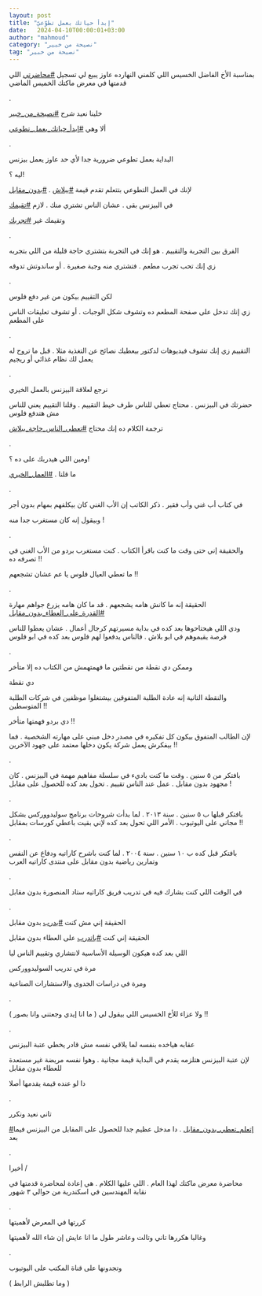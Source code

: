 ```yaml
---
layout: post
title: "إبدأ حياتك بعمل تطوّعيّ"
date:   2024-04-10T00:00:01+03:00
author: "mahmoud"
category: "نصيحة من خبير"
tag: "نصيحة من خبير"
---
```



بمناسبة الأخ الفاضل الخسيس اللي كلمني النهارده عاوز يبيع
لي تسجيل
[<u>\#محاضرتي</u>](https://www.facebook.com/hashtag/%D9%85%D8%AD%D8%A7%D8%B6%D8%B1%D8%AA%D9%8A?__eep__=6&__cft__%5b0%5d=AZUKk7gbkiC1QyeO9SMEidGov6kZWuG9UsWxOnBA82qlKBCqB8isSZE8oAplJ5XQ-Uwc-IHJ2ppUfaYucukpf-LtVliJ_rTWp51tvfqwIK3tYWFaIEXgNCK_bMn524ctauxtSzbNbAU7oTYcVaWstkEQMEq_Qy5WbK_UeF00bN71Pg&__tn__=*NK-R)
اللي قدمتها في معرض ماكتك الخميس الماضي

.

خلينا نعيد شرح
[<u>\#نصيحة\_من\_خبير</u>](https://www.facebook.com/hashtag/%D9%86%D8%B5%D9%8A%D8%AD%D8%A9_%D9%85%D9%86_%D8%AE%D8%A8%D9%8A%D8%B1?__eep__=6&__cft__%5b0%5d=AZUKk7gbkiC1QyeO9SMEidGov6kZWuG9UsWxOnBA82qlKBCqB8isSZE8oAplJ5XQ-Uwc-IHJ2ppUfaYucukpf-LtVliJ_rTWp51tvfqwIK3tYWFaIEXgNCK_bMn524ctauxtSzbNbAU7oTYcVaWstkEQMEq_Qy5WbK_UeF00bN71Pg&__tn__=*NK-R)

ألا وهي
[<u>\#إبدأ\_حياتك\_بعمل\_تطوعي</u>](https://www.facebook.com/hashtag/%D8%A5%D8%A8%D8%AF%D8%A3_%D8%AD%D9%8A%D8%A7%D8%AA%D9%83_%D8%A8%D8%B9%D9%85%D9%84_%D8%AA%D8%B7%D9%88%D8%B9%D9%8A?__eep__=6&__cft__%5b0%5d=AZUKk7gbkiC1QyeO9SMEidGov6kZWuG9UsWxOnBA82qlKBCqB8isSZE8oAplJ5XQ-Uwc-IHJ2ppUfaYucukpf-LtVliJ_rTWp51tvfqwIK3tYWFaIEXgNCK_bMn524ctauxtSzbNbAU7oTYcVaWstkEQMEq_Qy5WbK_UeF00bN71Pg&__tn__=*NK-R)

.

البداية بعمل تطوعي ضرورية جدا لأي حد عاوز يعمل
بيزنس

ليه ؟!

لإنك في العمل التطوعي بتتعلم تقدم قيمة
[<u>\#ببلاش</u>](https://www.facebook.com/hashtag/%D8%A8%D8%A8%D9%84%D8%A7%D8%B4?__eep__=6&__cft__%5b0%5d=AZUKk7gbkiC1QyeO9SMEidGov6kZWuG9UsWxOnBA82qlKBCqB8isSZE8oAplJ5XQ-Uwc-IHJ2ppUfaYucukpf-LtVliJ_rTWp51tvfqwIK3tYWFaIEXgNCK_bMn524ctauxtSzbNbAU7oTYcVaWstkEQMEq_Qy5WbK_UeF00bN71Pg&__tn__=*NK-R)
.
[<u>\#بدون\_مقابل</u>](https://www.facebook.com/hashtag/%D8%A8%D8%AF%D9%88%D9%86_%D9%85%D9%82%D8%A7%D8%A8%D9%84?__eep__=6&__cft__%5b0%5d=AZUKk7gbkiC1QyeO9SMEidGov6kZWuG9UsWxOnBA82qlKBCqB8isSZE8oAplJ5XQ-Uwc-IHJ2ppUfaYucukpf-LtVliJ_rTWp51tvfqwIK3tYWFaIEXgNCK_bMn524ctauxtSzbNbAU7oTYcVaWstkEQMEq_Qy5WbK_UeF00bN71Pg&__tn__=*NK-R)

في البيزنس بقى . عشان الناس تشتري منك . لازم
[<u>\#تقيمك</u>](https://www.facebook.com/hashtag/%D8%AA%D9%82%D9%8A%D9%85%D9%83?__eep__=6&__cft__%5b0%5d=AZUKk7gbkiC1QyeO9SMEidGov6kZWuG9UsWxOnBA82qlKBCqB8isSZE8oAplJ5XQ-Uwc-IHJ2ppUfaYucukpf-LtVliJ_rTWp51tvfqwIK3tYWFaIEXgNCK_bMn524ctauxtSzbNbAU7oTYcVaWstkEQMEq_Qy5WbK_UeF00bN71Pg&__tn__=*NK-R)

وتقيمك غير
[<u>\#تجربك</u>](https://www.facebook.com/hashtag/%D8%AA%D8%AC%D8%B1%D8%A8%D9%83?__eep__=6&__cft__%5b0%5d=AZUKk7gbkiC1QyeO9SMEidGov6kZWuG9UsWxOnBA82qlKBCqB8isSZE8oAplJ5XQ-Uwc-IHJ2ppUfaYucukpf-LtVliJ_rTWp51tvfqwIK3tYWFaIEXgNCK_bMn524ctauxtSzbNbAU7oTYcVaWstkEQMEq_Qy5WbK_UeF00bN71Pg&__tn__=*NK-R)

.

الفرق بين التجربة والتقييم . هو إنك في التجربة بتشتري
حاجة قليلة من اللي بتجربه

زي إنك تحب تجرب مطعم . فتشتري منه وجبة صغيرة . أو
ساندوتش تدوقه

.

لكن التقييم بيكون من غير دفع فلوس

زي إنك تدخل على صفحة المطعم ده وتشوف شكل الوجبات . أو
تشوف تعليقات الناس على المطعم

.

التقييم زي إنك تشوف فيديوهات لدكتور بيعطيك نصائح عن
التغذية مثلا . قبل ما تروح له يعمل لك نظام غذائي أو ريجيم

.

نرجع لعلاقة البيزنس بالعمل الخيري

حضرتك في البيزنس . محتاج تعطي للناس طرف خيط التقييم .
وقلنا التقييم يعني للناس مش هتدفع فلوس

ترجمة الكلام ده إنك محتاج
[<u>\#تعطي\_الناس\_حاجة\_ببلاش</u>](https://www.facebook.com/hashtag/%D8%AA%D8%B9%D8%B7%D9%8A_%D8%A7%D9%84%D9%86%D8%A7%D8%B3_%D8%AD%D8%A7%D8%AC%D8%A9_%D8%A8%D8%A8%D9%84%D8%A7%D8%B4?__eep__=6&__cft__%5b0%5d=AZUKk7gbkiC1QyeO9SMEidGov6kZWuG9UsWxOnBA82qlKBCqB8isSZE8oAplJ5XQ-Uwc-IHJ2ppUfaYucukpf-LtVliJ_rTWp51tvfqwIK3tYWFaIEXgNCK_bMn524ctauxtSzbNbAU7oTYcVaWstkEQMEq_Qy5WbK_UeF00bN71Pg&__tn__=*NK-R)

.

ومين اللي هيدربك على ده ؟!

ما قلنا .
[<u>\#العمل\_الخيري</u>](https://www.facebook.com/hashtag/%D8%A7%D9%84%D8%B9%D9%85%D9%84_%D8%A7%D9%84%D8%AE%D9%8A%D8%B1%D9%8A?__eep__=6&__cft__%5b0%5d=AZUKk7gbkiC1QyeO9SMEidGov6kZWuG9UsWxOnBA82qlKBCqB8isSZE8oAplJ5XQ-Uwc-IHJ2ppUfaYucukpf-LtVliJ_rTWp51tvfqwIK3tYWFaIEXgNCK_bMn524ctauxtSzbNbAU7oTYcVaWstkEQMEq_Qy5WbK_UeF00bN71Pg&__tn__=*NK-R)

.

في كتاب أب غني وأب فقير . ذكر الكاتب إن الأب الغني كان
بيكلفهم بمهام بدون أجر

وبيقول إنه كان مستغرب جدا منه !

.

والحقيقة إني حتى وقت ما كنت باقرأ الكتاب . كنت مستغرب
بردو من الأب الغني في تصرفه ده !!

ما تعطي العيال فلوس يا عم عشان تشجعهم !!

.

الحقيقة إنه ما كانش هامه يشجعهم . قد ما كان هامه يزرع
جواهم مهارة
[<u>\#القدرة\_على\_العطاء\_بدون\_مقابل</u>](https://www.facebook.com/hashtag/%D8%A7%D9%84%D9%82%D8%AF%D8%B1%D8%A9_%D8%B9%D9%84%D9%89_%D8%A7%D9%84%D8%B9%D8%B7%D8%A7%D8%A1_%D8%A8%D8%AF%D9%88%D9%86_%D9%85%D9%82%D8%A7%D8%A8%D9%84?__eep__=6&__cft__%5b0%5d=AZUKk7gbkiC1QyeO9SMEidGov6kZWuG9UsWxOnBA82qlKBCqB8isSZE8oAplJ5XQ-Uwc-IHJ2ppUfaYucukpf-LtVliJ_rTWp51tvfqwIK3tYWFaIEXgNCK_bMn524ctauxtSzbNbAU7oTYcVaWstkEQMEq_Qy5WbK_UeF00bN71Pg&__tn__=*NK-R)

ودي اللي هيحتاحوها بعد كده في بداية مسيرتهم كرجال أعمال
. عشان يعطوا للناس فرصة يقيموهم في ابو بلاش . فالناس يدفعوا لهم فلوس بعد
كده في ابو فلوس

.

وممكن دي نقطة من نقطتين ما فهمتهمش من الكتاب ده إلا
متأخر

دي نقطة

والنقطة التانية إنه عادة الطلبة المتفوقين بيشتغلوا
موظفين في شركات الطلبة المتوسطين !!

دي بردو فهمتها متأخر !!

لإن الطالب المتفوق بيكون كل تفكيره في مصدر دخل مبني على
مهارته الشخصية . فما بيفكرش يعمل شركة يكون دخلها معتمد على جهود
الآخرين !!

.

بافتكر من ٥ سنين . وقت ما كنت باديء في سلسلة مفاهيم مهمة
في البيزنس . كان مجهود بدون مقابل . عمل عند الناس تقييم . تحول بعد كده
للحصول على مقابل !

.

بافتكر قبلها ب ٥ سنين . سنة ٢٠١٣ . لما بدأت شروحات
برنامج سوليدووركس بشكل مجاني على اليوتيوب . الأمر اللي تحول بعد كده لإني
بقيت باعطي كورسات بمقابل !!

.

بافتكر قبل كده ب ١٠ سنين . سنة ٢٠٠٤ . لما كنت باشرح
كاراتيه ودفاع عن النفس وتمارين رياضية بدون مقابل على منتدى كاراتيه
العرب

.

في الوقت اللي كنت بشارك فيه في تدريب فريق كاراتيه ستاد
المنصورة بدون مقابل

.

الحقيقة إني مش كنت
[<u>\#بدرب</u>](https://www.facebook.com/hashtag/%D8%A8%D8%AF%D8%B1%D8%A8?__eep__=6&__cft__%5b0%5d=AZUKk7gbkiC1QyeO9SMEidGov6kZWuG9UsWxOnBA82qlKBCqB8isSZE8oAplJ5XQ-Uwc-IHJ2ppUfaYucukpf-LtVliJ_rTWp51tvfqwIK3tYWFaIEXgNCK_bMn524ctauxtSzbNbAU7oTYcVaWstkEQMEq_Qy5WbK_UeF00bN71Pg&__tn__=*NK-R)
بدون مقابل

الحقيقة إني كنت
[<u>\#باتدرب</u>](https://www.facebook.com/hashtag/%D8%A8%D8%A7%D8%AA%D8%AF%D8%B1%D8%A8?__eep__=6&__cft__%5b0%5d=AZUKk7gbkiC1QyeO9SMEidGov6kZWuG9UsWxOnBA82qlKBCqB8isSZE8oAplJ5XQ-Uwc-IHJ2ppUfaYucukpf-LtVliJ_rTWp51tvfqwIK3tYWFaIEXgNCK_bMn524ctauxtSzbNbAU7oTYcVaWstkEQMEq_Qy5WbK_UeF00bN71Pg&__tn__=*NK-R)
على العطاء بدون مقابل

اللي بعد كده هيكون الوسيلة الأساسية لانتشاري وتقييم
الناس ليا

مرة في تدريب السوليدووركس

ومرة في دراسات الجدوى والاستشارات الصناعية

.

ولا عزاء للأخ الخسيس اللي بيقول لي ( ما انا إيدي وجعتني
وانا بصور ) !!

.

عقابه هياخده بنفسه لما يلاقي نفسه مش قادر يخطي عتبة
البيزنس

لإن عتبة البيزنس هتلزمه يقدم في البداية قيمة مجانية .
وهوا نفسه مريضة غير مستعدة للعطاء بدون مقابل

دا لو عنده قيمة يقدمها أصلا

.

تاني نعيد ونكرر

[<u>\#إتعلم\_تعطي\_بدون\_مقابل</u>](https://www.facebook.com/hashtag/%D8%A5%D8%AA%D8%B9%D9%84%D9%85_%D8%AA%D8%B9%D8%B7%D9%8A_%D8%A8%D8%AF%D9%88%D9%86_%D9%85%D9%82%D8%A7%D8%A8%D9%84?__eep__=6&__cft__%5b0%5d=AZUKk7gbkiC1QyeO9SMEidGov6kZWuG9UsWxOnBA82qlKBCqB8isSZE8oAplJ5XQ-Uwc-IHJ2ppUfaYucukpf-LtVliJ_rTWp51tvfqwIK3tYWFaIEXgNCK_bMn524ctauxtSzbNbAU7oTYcVaWstkEQMEq_Qy5WbK_UeF00bN71Pg&__tn__=*NK-R)
. دا مدخل عظيم جدا للحصول على المقابل من البيزنس فيما
بعد

.

أخيرا /

محاضرة معرض ماكتك لهذا العام . اللي عليها الكلام . هي
إعادة لمحاضرة قدمتها في نقابة المهندسين في اسكندرية من حوالي ٣
شهور

.

كررتها في المعرض لأهميتها

وغالبا هكررها تاني وتالت وعاشر طول ما انا عايش إن شاء
الله لأهميتها

.

وتجدونها على قناة المكتب على اليوتيوب

( وما تطلبش الرابط )
